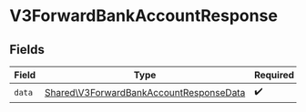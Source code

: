 # V3ForwardBankAccountResponse


## Fields

| Field                                                                                              | Type                                                                                               | Required                                                                                           | Description                                                                                        |
| -------------------------------------------------------------------------------------------------- | -------------------------------------------------------------------------------------------------- | -------------------------------------------------------------------------------------------------- | -------------------------------------------------------------------------------------------------- |
| `data`                                                                                             | [Shared\V3ForwardBankAccountResponseData](../../Models/Shared/V3ForwardBankAccountResponseData.md) | :heavy_check_mark:                                                                                 | N/A                                                                                                |